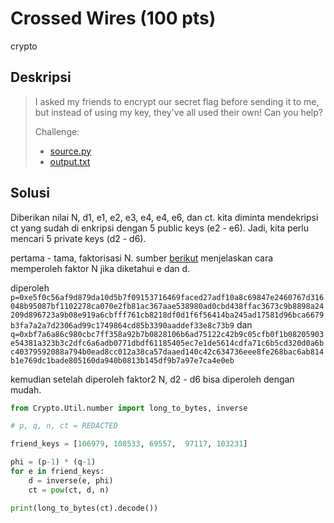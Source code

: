 # Crossed Wires (100 pts)
crypto

## Deskripsi
> I asked my friends to encrypt our secret flag before sending it to me, but instead of using my key, they've all used their own! Can you help?
>
> Challenge:
> - [source.py](https://cryptohack.org/static/challenges/source_b3c3c786c649d363d27995545cf95dab.py)
> - [output.txt](https://cryptohack.org/static/challenges/output_434cbf2b937bac1177bed299b2049a92.txt)

## Solusi
Diberikan nilai N, d1, e1, e2, e3, e4, e4, e6, dan ct. kita diminta mendekripsi ct yang sudah di enkripsi dengan 5 public keys (e2 - e6).
Jadi, kita perlu mencari 5 private keys (d2 - d6). 

pertama - tama, faktorisasi N.
sumber [berikut](https://www.di-mgt.com.au/rsa_factorize_n.html) menjelaskan cara memperoleh faktor N jika diketahui e dan d.

diperoleh ```p=0xe5f0c56af9d879da10d5b7f09153716469faced27adf10a8c69847e2460767d316048b95087bf1102278ca070e2fb81ac367aae538980ad0cbd438ffac3673c9b8898a24209d896723a9b08e919a6cbfff761cb8218df0d1f6f56414ba245ad17581d96bca6679b3fa7a2a7d2306ad99c1749864cd85b3390aaddef33e8c73b9```
dan
```q=0xbf7a6a86c980cbc7ff358a92b7b0828106b6ad75122c42b9c05cfb0f1b08205903e54381a323b3c2dfc6a6adb0771dbdf61185405ec7e1de5614cdfa71c6b5cd320d0a6bc40379592088a794b0ead8cc012a38ca57daaed140c42c634736eee8fe268bac6ab814b1e769dc1bade805160da940b0813b145df9b7a97e7ca4e0eb```

kemudian setelah diperoleh faktor2 N, d2 - d6 bisa diperoleh dengan mudah.
```python
from Crypto.Util.number import long_to_bytes, inverse

# p, q, n, ct = REDACTED

friend_keys = [106979, 108533, 69557,  97117, 103231]

phi = (p-1) * (q-1)
for e in friend_keys:
    d = inverse(e, phi)
    ct = pow(ct, d, n)

print(long_to_bytes(ct).decode())

```
